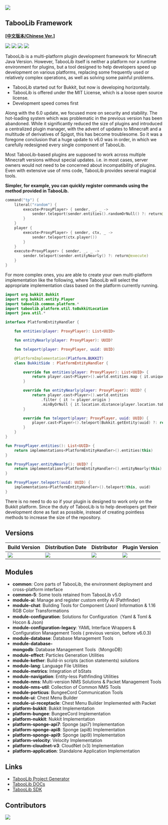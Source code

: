 ![](https://wiki.ptms.ink/images/6/69/Taboolib-png-blue-v2.png)

## TabooLib Framework

[**[中文版本/Chinese Ver.]**](https://github.com/TabooLib/TabooLib/blob/master/README-CN.md)

[![](https://app.codacy.com/project/badge/Grade/3e9c747cd4aa484ab7cd74b7666c4c43)](https://www.codacy.com/gh/TabooLib/TabooLib/dashboard?utm_source=github.com&amp;utm_medium=referral&amp;utm_content=TabooLib/TabooLib&amp;utm_campaign=Badge_Grade)
[![](https://www.codefactor.io/repository/github/taboolib/taboolib/badge)](https://www.codefactor.io/repository/github/taboolib/taboolib)
![](https://img.shields.io/github/contributors/taboolib/taboolib)
![](https://img.shields.io/github/languages/code-size/taboolib/taboolib)

TabooLib is a multi-platform plugin development framework for Minecraft Java Version. However, TabooLib itself is
neither a platform nor a runtime environment for plugins, but a tool designed to help developers speed up development on
various platforms, replacing some frequently used or relatively complex operations, as well as solving some painful
problems.

+ TabooLib started out for Bukkit, but now is developing horizontally.
+ TabooLib is offered under the MIT License, which is a loose open source license.
+ Development speed comes first

Along with the 6.0 update, we focused more on security and stability. The hot-loading system which was problematic in
the previous version has been abandoned. While it significantly reduced the size of plugins and introduced a centralized
plugin manager, with the advent of updates to Minecraft and a multitude of derivatives of Spigot, this has become
troublesome. So it was a foregone conclusion that a huge update to v6.0 was in order, in which we carefully redesigned
every single component of TabooLib.

Most TabooLib-based plugins are supposed to work across multiple Minecraft versions without special updates. i.e. in
most cases, server owners would not need to be concerned about incompatibility of plugins. Even with extensive use of
nms code, TabooLib provides several magical tools.

**Simpler, for example, you can quickly register commands using the method provided in TabooLib.**

```kotlin
command("tp") {
    literal("random") {
        execute<ProxyPlayer> { sender, _, _ ->
            sender.teleport(sender.entities().randomOrNull() ?: return@execute)
        }
    }
    player {
        execute<ProxyPlayer> { sender, ctx, _ ->
            sender.teleport(ctx.player())
        }
    }
    execute<ProxyPlayer> { sender, _, _ ->
        sender.teleport(sender.entityNearly() ?: return@execute)
    }
}
```

For more complex ones, you are able to create your own multi-platform implementation like the following, where TabooLib
will select the appropriate implementation class based on the platform currently running.

```kotlin
import org.bukkit.Bukkit
import org.bukkit.entity.Player
import taboolib.common.platform.*
import taboolib.platform.util.toBukkitLocation
import java.util.*

interface PlatformEntityHandler {

    fun entities(player: ProxyPlayer): List<UUID>

    fun entityNearly(player: ProxyPlayer): UUID?

    fun teleport(player: ProxyPlayer, uuid: UUID)

    @PlatformImplementation(Platform.BUKKIT)
    class BukkitSide : PlatformEntityHandler {

        override fun entities(player: ProxyPlayer): List<UUID> {
            return player.cast<Player>().world.entities.map { it.uniqueId }
        }

        override fun entityNearly(player: ProxyPlayer): UUID? {
            return player.cast<Player>().world.entities
                .filter { it != player.origin }
                .minByOrNull { it.location.distance(player.location.toBukkitLocation()) }?.uniqueId
        }

        override fun teleport(player: ProxyPlayer, uuid: UUID) {
            player.cast<Player>().teleport(Bukkit.getEntity(uuid) ?: return)
        }
    }
}

fun ProxyPlayer.entities(): List<UUID> {
    return implementations<PlatformEntityHandler>().entities(this)
}

fun ProxyPlayer.entityNearly(): UUID? {
    return implementations<PlatformEntityHandler>().entityNearly(this)
}

fun ProxyPlayer.teleport(uuid: UUID) {
    implementations<PlatformEntityHandler>().teleport(this, uuid)
}
```

There is no need to do so if your plugin is designed to work only on the Bukkit platform. Since the duty of TabooLib is
to help developers get their development done as fast as possible, instead of creating pointless methods to increase the
size of the repository.

## Versions

| Build Version                                                                                                                                                      | Distribution Date                                                                                                                                                 | Distributor                                                                                                                                                           | Plugin Version                                                                                                                                                                  |
|--------------------------------------------------------------------------------------------------------------------------------------------------------------------|-------------------------------------------------------------------------------------------------------------------------------------------------------------------|-----------------------------------------------------------------------------------------------------------------------------------------------------------------------|---------------------------------------------------------------------------------------------------------------------------------------------------------------------------------|
| ![](https://img.shields.io/badge/dynamic/json?label=Version&query=%24.tag_name&url=https%3A%2F%2Fapi.github.com%2Frepos%2FTabooLib%2FTabooLib%2Freleases%2Flatest) | ![](https://img.shields.io/badge/dynamic/json?label=Date&query=%24.created_at&url=https%3A%2F%2Fapi.github.com%2Frepos%2FTabooLib%2FTabooLib%2Freleases%2Flatest) | ![](https://img.shields.io/badge/dynamic/json?label=Author&query=%24.author.login&url=https%3A%2F%2Fapi.github.com%2Frepos%2FTabooLib%2FTabooLib%2Freleases%2Flatest) | ![](https://img.shields.io/badge/dynamic/json?label=Plugin&query=%24.tag_name&url=https%3A%2F%2Fapi.github.com%2Frepos%2FTabooLib%2Ftaboolib-gradle-plugin%2Freleases%2Flatest) |

## Modules

+ __common__: Core parts of TabooLib, the environment deployment and cross-platform interface
+ __common-5__: Some tools retained from TabooLib v5.0
+ __module-ai__: Manage and register custom entity AI (Pathfinder)
+ __module-chat__: Building Tools for Component (Json) Information & 1.16 RGB Color Transformations
+ __module-configuration__: Solutions for Configuration（Yaml & Toml & Hocon & Json)
+ __module-configuration-legacy__: YAML Interface Wrappers & Configuration Management Tools ( previous version, before
  v6.0.3)
+ __module-database__: Database Management Tools
+ __module-database-mongodb__: Database Management Tools（MongoDB）
+ __module-effect__: Particles Generation Utilities
+ __module-kether__: Build-in scripts (action statements) solutions
+ __module-lang__: Language File Utilities
+ __module-metrics__: Integration of bStats
+ __module-navigation__: Entity-less Pathfinding Utilities
+ __module-nms__: Multi-version NMS Solutions & Packet Management Tools
+ __module-nms-util__: Collection of Common NMS Tools
+ __module-porticus__: BungeeCord Communication Tools
+ __module-ui__: Chest Menu Builder
+ __module-ui-receptacle__: Chest Menu Builder Implemented with Packet
+ __platform-bukkit__: Bukkit Implementation
+ __platform-bungee__: BungeeCord Implementation
+ __platform-nukkit__: Nukkit Implementation
+ __platform-sponge-api7__: Sponge (api7) Implementation
+ __platform-sponge-api8__: Sponge (api8) Implementation
+ __platform-sponge-api9__: Sponge (api9) Implementation
+ __platform-velocity__: Velocity Implementation
+ __platform-cloudnet-v3__: CloudNet (v3) Implementation
+ __platform-application__: Standalone Application Implementation

## Links

+ [TabooLib Project Generator](https://get.tabooproject.org)
+ [TabooLib DOCs](https://docs.tabooproject.org)
+ [TabooLib SDK](https://github.com/taboolib/taboolib-sdk)

## Contributors

![](https://contrib.rocks/image?repo=taboolib/taboolib)
